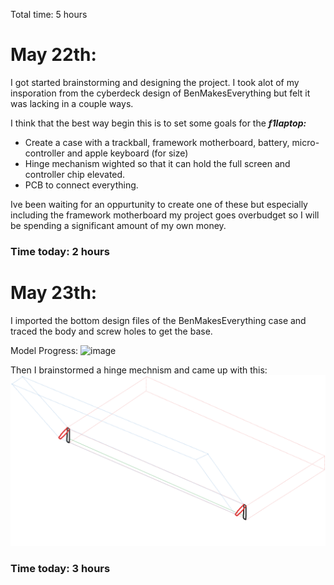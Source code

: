 Total time: 5 hours

# May 22th:
I got started brainstorming and designing the project. I took alot of my insporation from the cyberdeck design of BenMakesEverything but felt it was lacking in a couple ways. 

I think that the best way begin this is to set some goals for the  ***f1laptop:***
- Create a case with a trackball, framework motherboard, battery, micro-controller and apple keyboard (for size)
- Hinge mechanism wighted so that it can hold the full screen and controller chip elevated.
- PCB to connect everything.

Ive been waiting for an oppurtunity to create one of these but especially including the framework motherboard  my project goes overbudget so I will be spending a significant amount of my own money.

### Time today: 2 hours

# May 23th:
I imported the bottom design files of the BenMakesEverything case and traced the body and screw holes to get the base.

Model Progress:
![image](/assets/base%20#1.png)

Then I brainstormed a hinge mechnism and came up with this:
![image](/assets/hinge.png)

### Time today: 3 hours